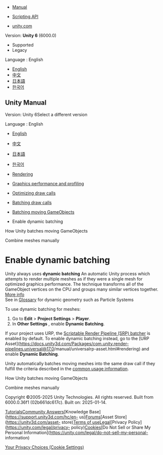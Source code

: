 [](https://docs.unity3d.com)

  * [Manual](../Manual/index.html)
  * [Scripting API](../ScriptReference/index.html)

  * [unity.com](https://unity.com/)

Version: **Unity 6** (6000.0)

  * Supported
  * Legacy

Language : English

  * [English](/Manual/dynamic-batching-enable.html)
  * [中文](/cn/current/Manual/dynamic-batching-enable.html)
  * [日本語](/ja/current/Manual/dynamic-batching-enable.html)
  * [한국어](/kr/current/Manual/dynamic-batching-enable.html)

[](https://docs.unity3d.com)

## Unity Manual

Version: Unity 6Select a different version

Language : English

  * [English](/Manual/dynamic-batching-enable.html)
  * [中文](/cn/current/Manual/dynamic-batching-enable.html)
  * [日本語](/ja/current/Manual/dynamic-batching-enable.html)
  * [한국어](/kr/current/Manual/dynamic-batching-enable.html)

  * [Rendering](rendering-and-post-processing.html)
  * [Graphics performance and profiling](graphics-performance-profiling.html)
  * [Optimizing draw calls](reduce-draw-calls-landing.html)
  * [Batching draw calls](DrawCallBatching-landing.html)
  * [Batching moving GameObjects](dynamic-batching-landing.html)
  * Enable dynamic batching

[](dynamic-batching-meshes.html)

How Unity batches moving GameObjects

[](combining-meshes.html)

Combine meshes manually

# Enable dynamic batching

Unity always uses **dynamic batching** An automatic Unity process which
attempts to render multiple meshes as if they were a single mesh for optimized
graphics performance. The technique transforms all of the GameObject vertices
on the CPU and groups many similar vertices together. [More
info](DrawCallBatching.html)  
See in [Glossary](Glossary.html#DynamicBatching) for dynamic geometry such as
Particle Systems

To use dynamic batching for meshes:

  1. Go to **Edit** > **Project Settings** > **Player**.
  2. In **Other Settings** , enable **Dynamic Batching**.

If your project uses URP, the [Scriptable Render Pipeline (SRP)
batcher](SRPBatcher.html) is enabled by default. To enable dynamic batching
instead, go to the [URP
Asset](https://docs.unity3d.com/Packages/com.unity.render-
pipelines.universal@17.0/manual/universalrp-asset.html#rendering) and enable
**Dynamic Batching**.

Unity automatically batches moving meshes into the same draw call if they
fulfill the criteria described in the [common usage
information](DrawCallBatching-Enable.html).

[](dynamic-batching-meshes.html)

How Unity batches moving GameObjects

[](combining-meshes.html)

Combine meshes manually

Copyright ©2005-2025 Unity Technologies. All rights reserved. Built from
6000.0.36f1 (02b661dc617c). Built on: 2025-01-14.

[Tutorials](https://learn.unity.com/)[Community
Answers](https://answers.unity3d.com)[Knowledge
Base](https://support.unity3d.com/hc/en-
us)[Forums](https://forum.unity3d.com)[Asset Store](https://unity3d.com/asset-
store)[Terms of
use](https://docs.unity3d.com/Manual/TermsOfUse.html)[Legal](https://unity.com/legal)[Privacy
Policy](https://unity.com/legal/privacy-
policy)[Cookies](https://unity.com/legal/cookie-policy)[Do Not Sell or Share
My Personal Information](https://unity.com/legal/do-not-sell-my-personal-
information)

[Your Privacy Choices (Cookie Settings)](javascript:void\(0\);)

